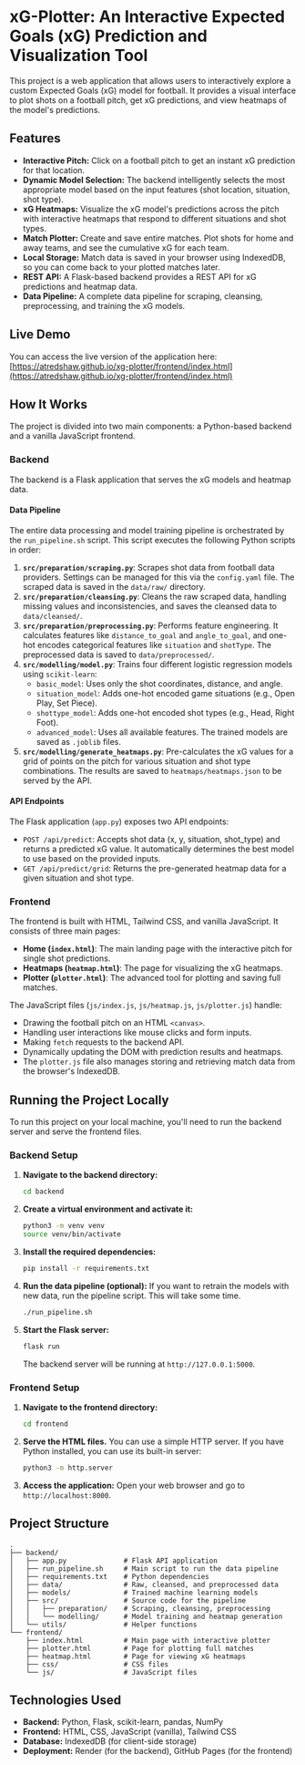 # xG-Plotter: An Interactive Expected Goals (xG) Prediction and Visualization Tool

This project is a web application that allows users to interactively explore a custom Expected Goals (xG) model for football. It provides a visual interface to plot shots on a football pitch, get xG predictions, and view heatmaps of the model's predictions.

## Features

*   **Interactive Pitch:** Click on a football pitch to get an instant xG prediction for that location.
*   **Dynamic Model Selection:** The backend intelligently selects the most appropriate model based on the input features (shot location, situation, shot type).
*   **xG Heatmaps:** Visualize the xG model's predictions across the pitch with interactive heatmaps that respond to different situations and shot types.
*   **Match Plotter:** Create and save entire matches. Plot shots for home and away teams, and see the cumulative xG for each team.
*   **Local Storage:** Match data is saved in your browser using IndexedDB, so you can come back to your plotted matches later.
*   **REST API:** A Flask-based backend provides a REST API for xG predictions and heatmap data.
*   **Data Pipeline:** A complete data pipeline for scraping, cleansing, preprocessing, and training the xG models.

## Live Demo

You can access the live version of the application here: [https://atredshaw.github.io/xg-plotter/frontend/index.html](https://atredshaw.github.io/xg-plotter/frontend/index.html)

## How It Works

The project is divided into two main components: a Python-based backend and a vanilla JavaScript frontend.

### Backend

The backend is a Flask application that serves the xG models and heatmap data.

#### Data Pipeline

The entire data processing and model training pipeline is orchestrated by the `run_pipeline.sh` script. This script executes the following Python scripts in order:

1.  **`src/preparation/scraping.py`**: Scrapes shot data from football data providers. Settings can be managed for this via the `config.yaml` file. The scraped data is saved in the `data/raw/` directory.
2.  **`src/preparation/cleansing.py`**: Cleans the raw scraped data, handling missing values and inconsistencies, and saves the cleansed data to `data/cleansed/`.
3.  **`src/preparation/preprocessing.py`**: Performs feature engineering. It calculates features like `distance_to_goal` and `angle_to_goal`, and one-hot encodes categorical features like `situation` and `shotType`. The preprocessed data is saved to `data/preprocessed/`.
4.  **`src/modelling/model.py`**: Trains four different logistic regression models using `scikit-learn`:
    *   `basic_model`: Uses only the shot coordinates, distance, and angle.
    *   `situation_model`: Adds one-hot encoded game situations (e.g., Open Play, Set Piece).
    *   `shottype_model`: Adds one-hot encoded shot types (e.g., Head, Right Foot).
    *   `advanced_model`: Uses all available features.
    The trained models are saved as `.joblib` files.
5.  **`src/modelling/generate_heatmaps.py`**: Pre-calculates the xG values for a grid of points on the pitch for various situation and shot type combinations. The results are saved to `heatmaps/heatmaps.json` to be served by the API.

#### API Endpoints

The Flask application (`app.py`) exposes two API endpoints:

*   `POST /api/predict`: Accepts shot data (x, y, situation, shot_type) and returns a predicted xG value. It automatically determines the best model to use based on the provided inputs.
*   `GET /api/predict/grid`: Returns the pre-generated heatmap data for a given situation and shot type.

### Frontend

The frontend is built with HTML, Tailwind CSS, and vanilla JavaScript. It consists of three main pages:

*   **Home (`index.html`)**: The main landing page with the interactive pitch for single shot predictions.
*   **Heatmaps (`heatmap.html`)**: The page for visualizing the xG heatmaps.
*   **Plotter (`plotter.html`)**: The advanced tool for plotting and saving full matches.

The JavaScript files (`js/index.js`, `js/heatmap.js`, `js/plotter.js`) handle:
*   Drawing the football pitch on an HTML `<canvas>`.
*   Handling user interactions like mouse clicks and form inputs.
*   Making `fetch` requests to the backend API.
*   Dynamically updating the DOM with prediction results and heatmaps.
*   The `plotter.js` file also manages storing and retrieving match data from the browser's IndexedDB.

## Running the Project Locally

To run this project on your local machine, you'll need to run the backend server and serve the frontend files.

### Backend Setup

1.  **Navigate to the backend directory:**
    ```bash
    cd backend
    ```

2.  **Create a virtual environment and activate it:**
    ```bash
    python3 -m venv venv
    source venv/bin/activate
    ```

3.  **Install the required dependencies:**
    ```bash
    pip install -r requirements.txt
    ```

4.  **Run the data pipeline (optional):**
    If you want to retrain the models with new data, run the pipeline script. This will take some time.
    ```bash
    ./run_pipeline.sh
    ```

5.  **Start the Flask server:**
    ```bash
    flask run
    ```
    The backend server will be running at `http://127.0.0.1:5000`.

### Frontend Setup

1.  **Navigate to the frontend directory:**
    ```bash
    cd frontend
    ```

2.  **Serve the HTML files.** You can use a simple HTTP server. If you have Python installed, you can use its built-in server:
    ```bash
    python3 -m http.server
    ```

3.  **Access the application:**
    Open your web browser and go to `http://localhost:8000`.

## Project Structure

```
.
├── backend/
│   ├── app.py              # Flask API application
│   ├── run_pipeline.sh     # Main script to run the data pipeline
│   ├── requirements.txt    # Python dependencies
│   ├── data/               # Raw, cleansed, and preprocessed data
│   ├── models/             # Trained machine learning models
│   ├── src/                # Source code for the pipeline
│   │   ├── preparation/    # Scraping, cleansing, preprocessing
│   │   └── modelling/      # Model training and heatmap generation
│   └── utils/              # Helper functions
└── frontend/
    ├── index.html          # Main page with interactive plotter
    ├── plotter.html        # Page for plotting full matches
    ├── heatmap.html        # Page for viewing xG heatmaps
    ├── css/                # CSS files
    └── js/                 # JavaScript files
```

## Technologies Used

*   **Backend:** Python, Flask, scikit-learn, pandas, NumPy
*   **Frontend:** HTML, CSS, JavaScript (vanilla), Tailwind CSS
*   **Database:** IndexedDB (for client-side storage)
*   **Deployment:** Render (for the backend), GitHub Pages (for the frontend)